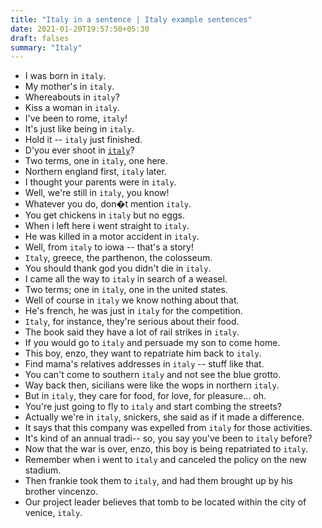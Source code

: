 ```yaml
---
title: "Italy in a sentence | Italy example sentences"
date: 2021-01-20T19:57:50+05:30
draft: falses
summary: "Italy"
---
```

- I was born in `italy`.
- My mother's in `italy`.
- Whereabouts in `italy`?
- Kiss a woman in `italy`.
- I've been to rome, `italy`!
- It's just like being in `italy`.
- Hold it -- `italy` just finished.
- D'you ever shoot in <u>`italy`</u>?
- Two terms, one in `italy`, one here.
- Northern england first, `italy` later.
- I thought your parents were in `italy`.
- Well, we're still in `italy`, you know!
- Whatever you do, don�t mention `italy`.
- You get chickens in `italy` but no eggs.
- When i left here i went straight to `italy`.
- He was killed in a motor accident in `italy`.
- Well, from `italy` to iowa -- that's a story!
- `Italy`, greece, the parthenon, the colosseum.
- You should thank god you didn't die in `italy`.
- I came all the way to `italy` in search of a weasel.
- Two terms; one in `italy`, one in the united states.
- Well of course in `italy` we know nothing about that.
- He's french, he was just in `italy` for the competition.
- `Italy`, for instance, they're serious about their food.
- The book said they have a lot of rail strikes in `italy`.
- If you would go to `italy` and persuade my son to come home.
- This boy, enzo, they want to repatriate him back to `italy`.
- Find mama's relatives addresses in `italy` -- stuff like that.
- You can't come to southern `italy` and not see the blue grotto.
- Way back then, sicilians were like the wops in northern `italy`.
- But in `italy`, they care for food, for love, for pleasure... oh.
- You're just going to fly to `italy` and start combing the streets?
- Actually we're in `italy`, snickers, she said as if it made a difference.
- It says that this company was expelled from `italy` for those activities.
- It's kind of an annual tradi-- so, you say you've been to `italy` before?
- Now that the war is over, enzo, this boy is being repatriated to `italy`.
- Remember when i went to `italy` and canceled the policy on the new stadium.
- Then frankie took them to `italy`, and had them brought up by his brother vincenzo.
- Our project leader believes that tomb to be located within the city of venice, `italy`.
                 

